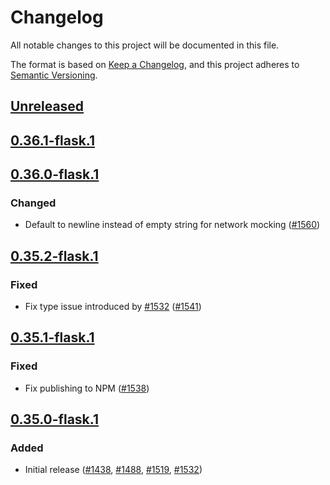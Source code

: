 # Changelog
All notable changes to this project will be documented in this file.

The format is based on [Keep a Changelog](https://keepachangelog.com/en/1.0.0/),
and this project adheres to [Semantic Versioning](https://semver.org/spec/v2.0.0.html).

## [Unreleased]

## [0.36.1-flask.1]

## [0.36.0-flask.1]
### Changed
- Default to newline instead of empty string for network mocking ([#1560](https://github.com/MetaMask/snaps/pull/1560))

## [0.35.2-flask.1]
### Fixed
- Fix type issue introduced by [#1532](https://github.com/MetaMask/snaps/pull/1532) ([#1541](https://github.com/MetaMask/snaps/pull/1541))

## [0.35.1-flask.1]
### Fixed
- Fix publishing to NPM ([#1538](https://github.com/MetaMask/snaps/pull/1538))

## [0.35.0-flask.1]
### Added
- Initial release ([#1438](https://github.com/MetaMask/snaps/pull/1438), [#1488](https://github.com/MetaMask/snaps/pull/1488), [#1519](https://github.com/MetaMask/snaps/pull/1519), [#1532](https://github.com/MetaMask/snaps/pull/1532))

[Unreleased]: https://github.com/MetaMask/snaps/compare/v0.36.1-flask.1...HEAD
[0.36.1-flask.1]: https://github.com/MetaMask/snaps/compare/v0.36.0-flask.1...v0.36.1-flask.1
[0.36.0-flask.1]: https://github.com/MetaMask/snaps/compare/v0.35.2-flask.1...v0.36.0-flask.1
[0.35.2-flask.1]: https://github.com/MetaMask/snaps/compare/v0.35.1-flask.1...v0.35.2-flask.1
[0.35.1-flask.1]: https://github.com/MetaMask/snaps/compare/v0.35.0-flask.1...v0.35.1-flask.1
[0.35.0-flask.1]: https://github.com/MetaMask/snaps/releases/tag/v0.35.0-flask.1
